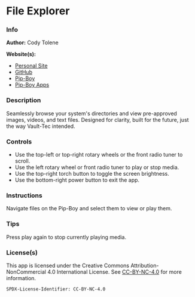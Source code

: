 # File Explorer

### Info

**Author:** Cody Tolene

**Website(s):**

- [Personal Site](https://www.CodyTolene.com)
- [GitHub](https://github.com/CodyTolene)
- [Pip-Boy](https://www.Pip-Boy.com)
- [Pip-Boy Apps](https://github.com/CodyTolene/pip-boy-apps)

### Description

Seamlessly browse your system's directories and view pre-approved images,
videos, and text files. Designed for clarity, built for the future, just the way
Vault-Tec intended.

### Controls

- Use the top-left or top-right rotary wheels or the front radio tuner to
  scroll.
- Use the left rotary wheel or front radio tuner to play or stop media.
- Use the top-right torch button to toggle the screen brightness.
- Use the bottom-right power button to exit the app.

### Instructions

Navigate files on the Pip-Boy and select them to view or play them.

### Tips

Press play again to stop currently playing media.

### License(s)

This app is licensed under the Creative Commons Attribution-NonCommercial 4.0
International License. See
[CC-BY-NC-4.0](https://creativecommons.org/licenses/by-nc/4.0/) for more
information.

`SPDX-License-Identifier: CC-BY-NC-4.0`
